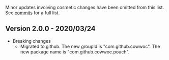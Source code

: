Minor updates involving cosmetic changes have been omitted from this list. See [commits](../../commits/master) for a full list.

## Version 2.0.0 - 2020/03/24 ##

* Breaking changes
    * Migrated to github. The new groupId is "com.github.cowwoc". The new package name is "com.github.cowwoc.pouch".
